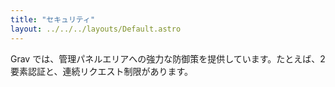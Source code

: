 ```yaml
---
title: "セキュリティ"
layout: ../../../layouts/Default.astro
---
```


Grav では、管理パネルエリアへの強力な防御策を提供しています。たとえば、2要素認証と、連続リクエスト制限があります。

